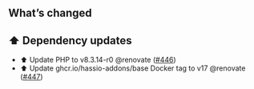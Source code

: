## What’s changed

## ⬆️ Dependency updates

- ⬆️ Update PHP to v8.3.14-r0 @renovate ([#446](https://github.com/hassio-addons/addon-tasmoadmin/pull/446))
- ⬆️ Update ghcr.io/hassio-addons/base Docker tag to v17 @renovate ([#447](https://github.com/hassio-addons/addon-tasmoadmin/pull/447))
